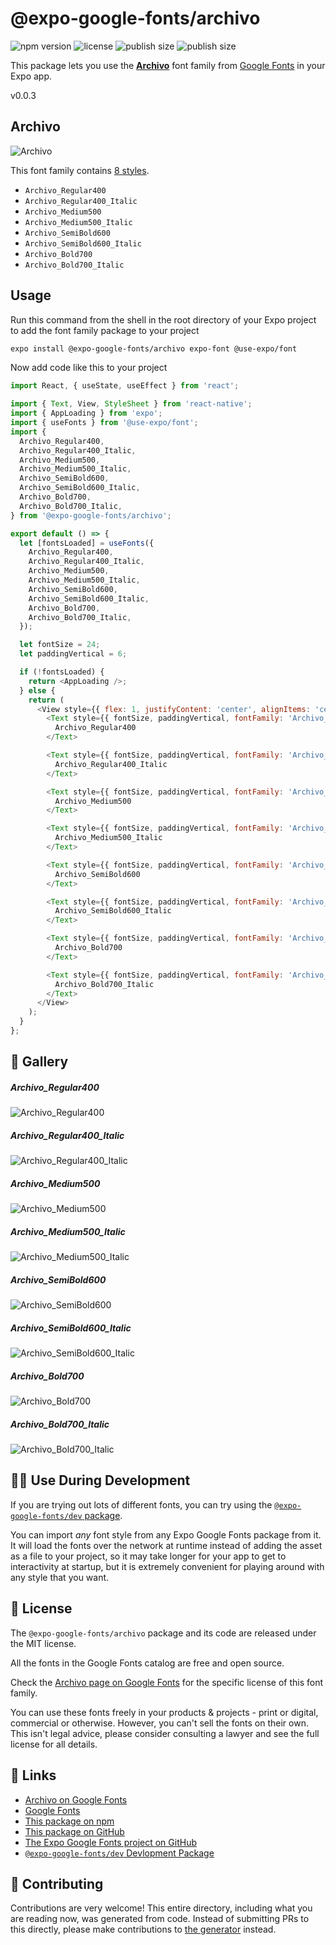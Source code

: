 # @expo-google-fonts/archivo

![npm version](https://flat.badgen.net/npm/v/@expo-google-fonts/archivo)
![license](https://flat.badgen.net/github/license/expo/google-fonts)
![publish size](https://flat.badgen.net/packagephobia/install/@expo-google-fonts/archivo)
![publish size](https://flat.badgen.net/packagephobia/publish/@expo-google-fonts/archivo)

This package lets you use the [**Archivo**](https://fonts.google.com/specimen/Archivo) font family from [Google Fonts](https://fonts.google.com/) in your Expo app.

v0.0.3

## Archivo

![Archivo](./font-family.png)

This font family contains [8 styles](#-gallery).

- `Archivo_Regular400`
- `Archivo_Regular400_Italic`
- `Archivo_Medium500`
- `Archivo_Medium500_Italic`
- `Archivo_SemiBold600`
- `Archivo_SemiBold600_Italic`
- `Archivo_Bold700`
- `Archivo_Bold700_Italic`

## Usage

Run this command from the shell in the root directory of your Expo project to add the font family package to your project
```sh
expo install @expo-google-fonts/archivo expo-font @use-expo/font
```

Now add code like this to your project
```js
import React, { useState, useEffect } from 'react';

import { Text, View, StyleSheet } from 'react-native';
import { AppLoading } from 'expo';
import { useFonts } from '@use-expo/font';
import {
  Archivo_Regular400,
  Archivo_Regular400_Italic,
  Archivo_Medium500,
  Archivo_Medium500_Italic,
  Archivo_SemiBold600,
  Archivo_SemiBold600_Italic,
  Archivo_Bold700,
  Archivo_Bold700_Italic,
} from '@expo-google-fonts/archivo';

export default () => {
  let [fontsLoaded] = useFonts({
    Archivo_Regular400,
    Archivo_Regular400_Italic,
    Archivo_Medium500,
    Archivo_Medium500_Italic,
    Archivo_SemiBold600,
    Archivo_SemiBold600_Italic,
    Archivo_Bold700,
    Archivo_Bold700_Italic,
  });

  let fontSize = 24;
  let paddingVertical = 6;

  if (!fontsLoaded) {
    return <AppLoading />;
  } else {
    return (
      <View style={{ flex: 1, justifyContent: 'center', alignItems: 'center' }}>
        <Text style={{ fontSize, paddingVertical, fontFamily: 'Archivo_Regular400' }}>
          Archivo_Regular400
        </Text>

        <Text style={{ fontSize, paddingVertical, fontFamily: 'Archivo_Regular400_Italic' }}>
          Archivo_Regular400_Italic
        </Text>

        <Text style={{ fontSize, paddingVertical, fontFamily: 'Archivo_Medium500' }}>
          Archivo_Medium500
        </Text>

        <Text style={{ fontSize, paddingVertical, fontFamily: 'Archivo_Medium500_Italic' }}>
          Archivo_Medium500_Italic
        </Text>

        <Text style={{ fontSize, paddingVertical, fontFamily: 'Archivo_SemiBold600' }}>
          Archivo_SemiBold600
        </Text>

        <Text style={{ fontSize, paddingVertical, fontFamily: 'Archivo_SemiBold600_Italic' }}>
          Archivo_SemiBold600_Italic
        </Text>

        <Text style={{ fontSize, paddingVertical, fontFamily: 'Archivo_Bold700' }}>
          Archivo_Bold700
        </Text>

        <Text style={{ fontSize, paddingVertical, fontFamily: 'Archivo_Bold700_Italic' }}>
          Archivo_Bold700_Italic
        </Text>
      </View>
    );
  }
};

```

## 🔡 Gallery

##### Archivo_Regular400
![Archivo_Regular400](./e3992a886b3891c9b073cf3e46b1c578cb31ab065cf9b5e07f6fc2a0200a495f.ttf.png)

##### Archivo_Regular400_Italic
![Archivo_Regular400_Italic](./8af059c64838f116e4c8afda7a5c344815c3fe3c2111749d7281a046087dfb8a.ttf.png)

##### Archivo_Medium500
![Archivo_Medium500](./455a61b80b447af7647cb7bbbef6de06c3c3031d0ecbb2619fa9cffa73871e76.ttf.png)

##### Archivo_Medium500_Italic
![Archivo_Medium500_Italic](./c266aeada4adba34caec3d404c7953743cf0327123506b66cde56cf556ad2ddf.ttf.png)

##### Archivo_SemiBold600
![Archivo_SemiBold600](./7ad030ef4465b1be7229c5326d24955683bea533c9646e4ed2773cd30697d031.ttf.png)

##### Archivo_SemiBold600_Italic
![Archivo_SemiBold600_Italic](./453878357ed380bea09e3661badd4636234be8794956428236bc3a166d84fc92.ttf.png)

##### Archivo_Bold700
![Archivo_Bold700](./5c37a5634c5b7802983e322dcc187d5b4bc26e238dd61828a71f184592b9032f.ttf.png)

##### Archivo_Bold700_Italic
![Archivo_Bold700_Italic](./12b65a3c8f63eb390f4acb0a6ade0ac245782113ddc2e397c216c3605fc245f8.ttf.png)


## 👩‍💻 Use During Development

If you are trying out lots of different fonts, you can try using the [`@expo-google-fonts/dev` package](https://github.com/expo/google-fonts/tree/master/font-packages/dev#readme).

You can import *any* font style from any Expo Google Fonts package from it. It will load the fonts
over the network at runtime instead of adding the asset as a file to your project, so it may take longer
for your app to get to interactivity at startup, but it is extremely convenient
for playing around with any style that you want.

## 📖 License

The `@expo-google-fonts/archivo` package and its code are released under the MIT license.

All the fonts in the Google Fonts catalog are free and open source.

Check the [Archivo page on Google Fonts](https://fonts.google.com/specimen/Archivo) for the specific license of this font family.

You can use these fonts freely in your products & projects - print or digital, commercial or otherwise. However, you can't sell the fonts on their own. This isn't legal advice, please consider consulting a lawyer and see the full license for all details.

## 🔗 Links

- [Archivo on Google Fonts](https://fonts.google.com/specimen/Archivo)
- [Google Fonts](https://fonts.google.com/)
- [This package on npm](https://www.npmjs.com/package/@expo-google-fonts/archivo)
- [This package on GitHub](https://github.com/expo/google-fonts/tree/master/font-packages/archivo)
- [The Expo Google Fonts project on GitHub](https://github.com/expo/google-fonts)
- [`@expo-google-fonts/dev` Devlopment Package](https://github.com/expo/google-fonts/tree/master/font-packages/dev)


## 🤝 Contributing

Contributions are very welcome! This entire directory, including what you are reading now, was generated from code. Instead of submitting PRs to this directly, please make contributions to [the generator](https://github.com/expo/google-fonts/tree/master/packages/generator) instead.
